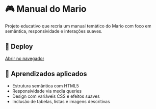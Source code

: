 # 🎮 Manual do Mario

Projeto educativo que recria um manual temático do Mario com foco em semântica, responsividade e  interações suaves.

## 🔗 Deploy  
[Abrir no navegador](https://manual-mario.vercel.app/index.html)

## 🧩 Aprendizados aplicados  
- Estrutura semântica com HTML5  
- Responsividade via media queries  
- Design com variáveis CSS e efeitos suaves  
- Inclusão de tabelas, listas e imagens descritivas
